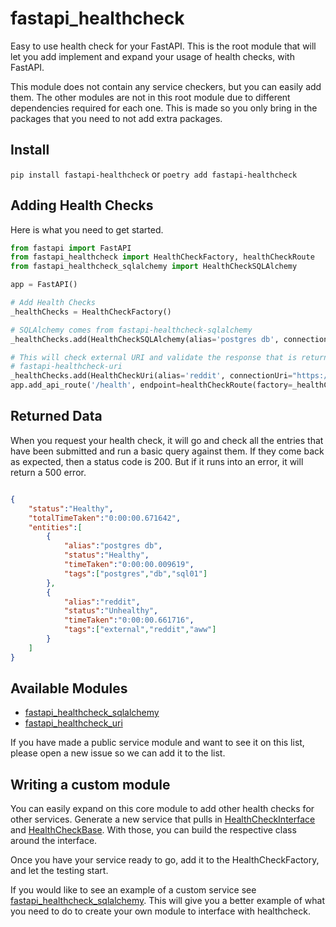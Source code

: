 # fastapi_healthcheck

Easy to use health check for your FastAPI.  This is the root module that will let you add implement and expand your usage of health checks, with FastAPI.

This module does not contain any service checkers, but you can easily add them.  The other modules are not in this root module due to different dependencies required for each one.  This is made so you only bring in the packages that you need to not add extra packages.

## Install

`pip install fastapi-healthcheck` or `poetry add fastapi-healthcheck`

## Adding Health Checks

Here is what you need to get started.

```python
from fastapi import FastAPI
from fastapi_healthcheck import HealthCheckFactory, healthCheckRoute
from fastapi_healthcheck_sqlalchemy import HealthCheckSQLAlchemy

app = FastAPI()

# Add Health Checks
_healthChecks = HealthCheckFactory()

# SQLAlchemy comes from fastapi-healthcheck-sqlalchemy
_healthChecks.add(HealthCheckSQLAlchemy(alias='postgres db', connectionUri=cs.value, table=SmtpContactsSqlModel, tags=('postgres', 'db', 'sql01')))

# This will check external URI and validate the response that is returned.
# fastapi-healthcheck-uri
_healthChecks.add(HealthCheckUri(alias='reddit', connectionUri="https://www.reddit.com/r/aww.json", tags=('external', 'reddit', 'aww')))
app.add_api_route('/health', endpoint=healthCheckRoute(factory=_healthChecks))

```

## Returned Data

When you request your health check, it will go and check all the entries that have been submitted and run a basic query against them.  If they come back as expected, then a status code is 200.  But if it runs into an error, it will return a 500 error.

```json

{
    "status":"Healthy",
    "totalTimeTaken":"0:00:00.671642",
    "entities":[
        {
            "alias":"postgres db",
            "status":"Healthy",
            "timeTaken":"0:00:00.009619",
            "tags":["postgres","db","sql01"]
        },
        {
            "alias":"reddit",
            "status":"Unhealthy",
            "timeTaken":"0:00:00.661716",
            "tags":["external","reddit","aww"]
        }
    ]
}
```

## Available Modules

* [fastapi_healthcheck_sqlalchemy](https://github.com/jtom38/fastapi_healthcheck_sqlalchemy)
* [fastapi_healthcheck_uri](https://github.com/jtom38/fastapi_healthcheck_uri)

If you have made a public service module and want to see it on this list, please open a new issue so we can add it to the list.

## Writing a custom module

You can easily expand on this core module to add other health checks for other services.  Generate a new service that pulls in [HealthCheckInterface](https://github.com/jtom38/fastapi_healthcheck/blob/master/fastapi_healthcheck/domain.py#L6) and [HealthCheckBase](https://github.com/jtom38/fastapi_healthcheck/blob/master/fastapi_healthcheck/service.py#L75).  With those, you can build the respective class around the interface.

Once you have your service ready to go, add it to the HealthCheckFactory, and let the testing start.

If you would like to see an example of a custom service see [fastapi_healthcheck_sqlalchemy](https://github.com/jtom38/fastapi_healthcheck_sqlalchemy/blob/master/fastapi_healthcheck_sqlalchemy/service.py).  This will give you a better example of what you need to do to create your own module to interface with healthcheck.
